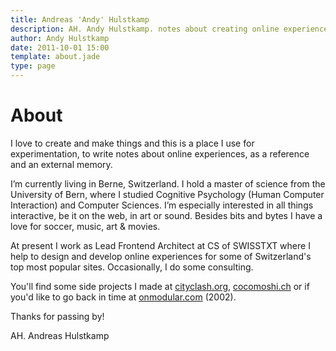 ```yaml
---
title: Andreas 'Andy' Hulstkamp
description: AH. Andy Hulstkamp. notes about creating online experiences. UX-Design, architecture & development.
author: Andy Hulstkamp
date: 2011-10-01 15:00
template: about.jade
type: page
---
```


# About

I love to create and make things and this is a place I use for experimentation, to write notes about online experiences, as a reference and an external memory.

I’m currently living in Berne, Switzerland. I hold a master of science from the University of Bern, where I studied Cognitive Psychology (Human Computer Interaction) and Computer Sciences.
I’m especially interested in all things interactive, be it on the web, in art or sound.
Besides bits and bytes I have a love for soccer, music, art & movies.

At present I work as Lead Frontend Architect at CS of SWISSTXT where I help to design and develop online experiences for some of Switzerland's top most popular sites. Occasionally, I do some consulting.

You'll find some side projects I made at [cityclash.org](http://www.cityclash.org), [cocomoshi.ch](http://www.cocomoshi.ch) or if you'd like to go back in time at [onmodular.com](http://www.onmodular.com) (2002).

Thanks for passing by!

AH. Andreas Hulstkamp
